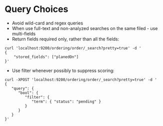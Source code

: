 # Query Choices #

* Avoid wild-card and regex queries
* When use full-text and non-analyzed searches on the same filed - use multi-fields
* Return fields required only, rather than all the fields:
```
curl 'localhost:9200/ordering/order/_search?pretty=true' -d '
{
    "stored_fields": ["planedOn"]
}'
```
* Use filter whenever possibly to suppress scoring:
```
curl -XPOST 'localhost:9200/ordering/order/_search?pretty=true' -d '
{
   "query": {
      "bool": {
         "filter": {
            "term": { "status": "pending" }
         }
      }
   }
}'
```